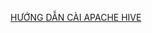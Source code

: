 [HƯỚNG DẪN CÀI APACHE HIVE](https://drive.google.com/file/d/1QfOLfTGxehQ_bzGRXKz-LUmb_5H4DgbD/view?fbclid=IwAR2fK9hpgF8aWdaHc08Qi4hiutt7RWQNxQfYh57PhQarPvkcEubK11vxRzA&pli=1)
